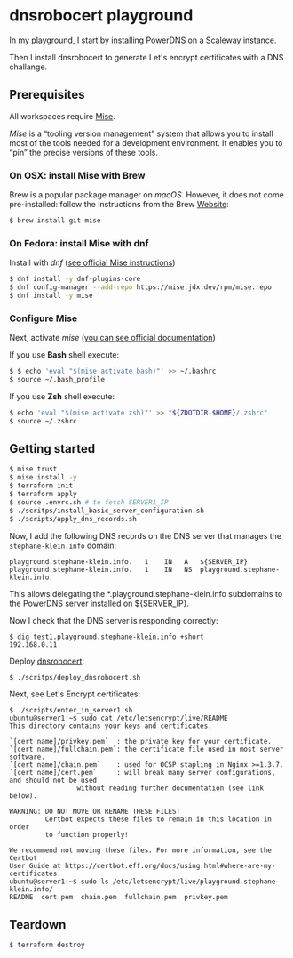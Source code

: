 # dnsrobocert playground

In my playground, I start by installing PowerDNS on a Scaleway instance.

Then I install dnsrobocert to generate Let's encrypt certificates with a DNS challange.

## Prerequisites

All workspaces require [Mise](https://mise.jdx.dev/).  

*Mise* is a “tooling version management” system that allows you to install most of the tools needed for a development environment.
It enables you to “pin” the precise versions of these tools.

### On OSX: install Mise with Brew

Brew is a popular package manager on *macOS*.
However, it does not come pre-installed: follow the instructions from the Brew [Website](https://brew.sh/index_fr):

```sh
$ brew install git mise
```

### On Fedora: install Mise with dnf

Install with *dnf* ([see official Mise instructions](https://mise.jdx.dev/installing-mise.html#dnf))

```sh
$ dnf install -y dnf-plugins-core
$ dnf config-manager --add-repo https://mise.jdx.dev/rpm/mise.repo
$ dnf install -y mise
```

### Configure Mise

Next, activate *mise* ([you can see official documentation](https://mise.jdx.dev/getting-started.html))

If you use **Bash** shell execute:

```sh
$ $ echo 'eval "$(mise activate bash)"' >> ~/.bashrc
$ source ~/.bash_profile
```

If you use **Zsh** shell execute:

```sh
$ echo 'eval "$(mise activate zsh)"' >> "${ZDOTDIR-$HOME}/.zshrc"
$ source ~/.zshrc
```

## Getting started

```sh
$ mise trust
$ mise install -y
$ terraform init
$ terraform apply
$ source .envrc.sh # to fetch SERVER1_IP
$ ./scritps/install_basic_server_configuration.sh
$ ./scripts/apply_dns_records.sh
```

Now, I add the following DNS records on the DNS server that manages the `stephane-klein.info` domain:

```
playground.stephane-klein.info.   1    IN   A   ${SERVER_IP}
playground.stephane-klein.info.   1    IN   NS  playground.stephane-klein.info.
```

This allows delegating the *.playground.stephane-klein.info subdomains to the PowerDNS server installed on ${SERVER_IP}.

Now I check that the DNS server is responding correctly:

```
$ dig test1.playground.stephane-klein.info +short
192.168.0.11
```

Deploy [dnsrobocert](https://dnsrobocert.readthedocs.io/):

```sh
$ ./scritps/deploy_dnsrobocert.sh
```

Next, see Let's Encrypt certificates:

```
$ ./scripts/enter_in_server1.sh
ubuntu@server1:~$ sudo cat /etc/letsencrypt/live/README
This directory contains your keys and certificates.

`[cert name]/privkey.pem`  : the private key for your certificate.
`[cert name]/fullchain.pem`: the certificate file used in most server software.
`[cert name]/chain.pem`    : used for OCSP stapling in Nginx >=1.3.7.
`[cert name]/cert.pem`     : will break many server configurations, and should not be used
                 without reading further documentation (see link below).

WARNING: DO NOT MOVE OR RENAME THESE FILES!
         Certbot expects these files to remain in this location in order
         to function properly!

We recommend not moving these files. For more information, see the Certbot
User Guide at https://certbot.eff.org/docs/using.html#where-are-my-certificates.
ubuntu@server1:~$ sudo ls /etc/letsencrypt/live/playground.stephane-klein.info/
README  cert.pem  chain.pem  fullchain.pem  privkey.pem
```

## Teardown

```
$ terraform destroy
```
